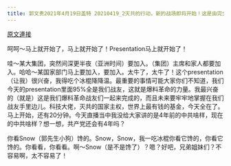 ```yaml
---
title: 郭文贵2021年4月19日盖特 20210419_2灭共的行动，新的战场即将开始！这是由完全由战友们主导控制的新的战斗灭共新方式！新领域！
---
```


[原文連接](https://gnews.org/ThreadView/53480669)

呵呵～马上就开始了，马上就开始了！Presentation马上就开始了！


哇～某大集团，突然间深更半夜（亚洲时间）要加入。（集团）主席和家人都要加入。哈哈～某国家部门马上要加入，要加入。太牛了，太牛了！这个presentation（让我）很兴奋，我得吃个冰棍降降温。最重要的事情可能大家你们不知道，我们今天的presentation里面95%全是我们战友，这就是爆料革命的力量。我最兴奋的（就是）这是我们爆料革命战友们一起来完成的，而且未来要牢牢地掌握在我们战友手里边儿。科技大佬，灭共的国家主权，世界上最有钱的基金，今天全在了。马上开始，还有20分钟。今天直播当中我没给大家讲的是4年前的中共啥样，现在的中共啥样？想一想，共产党还会有4年吗？


你看Snow（郭先生小狗）馋的。Snow，Snow，我一吃冰棍你看它馋的，你看它馋的。你看看，你看看。啊～Snow（是不是馋了）？嗯？好吧，兄弟姐妹们？不容易啊，太不容易了！
